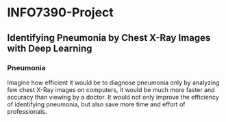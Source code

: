 # INFO7390-Project
## Identifying Pneumonia by Chest X-Ray Images with Deep Learning
### Pneumonia
Imagine how efficient it would be to diagnose pneumonia only by analyzing few chest X-Ray images on computers, it would be much more faster and accuracy than viewing by a doctor. It would not only improve the efficiency of identifying pneumonia, but also save more time and effort of professionals.
